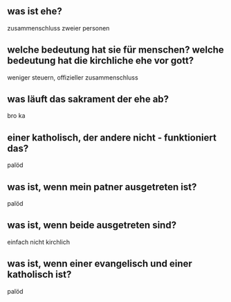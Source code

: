## was ist ehe?
zusammenschluss zweier personen

## welche bedeutung hat sie für menschen? welche bedeutung hat die kirchliche ehe vor gott?
weniger steuern, offizieller zusammenschluss


## was läuft das sakrament der ehe ab?
bro ka

## einer katholisch, der andere nicht - funktioniert das?
palöd

## was ist, wenn mein patner ausgetreten ist?
palöd

## was ist, wenn beide ausgetreten sind?
einfach nicht kirchlich

## was ist, wenn einer evangelisch und einer katholisch ist?
palöd